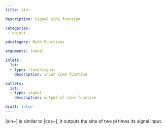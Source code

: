 ```yaml
---
title: sin~

description: Signal sine function

categories:
 - object

pdcategory: Math Functions 

arguments: (none)

inlets:
  1st:
  - type: float/signal
    description: input sine function

outlets:
  1st:
  - type: signal
    description: output of sine function

draft: false
---
```


[sin~] is similar to [cos~], it outputs the sine of two pi times its signal input.